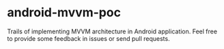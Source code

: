 # android-mvvm-poc
Trails of implementing MVVM architecture in Android application. Feel free to provide some feedback in issues or send pull requests.
